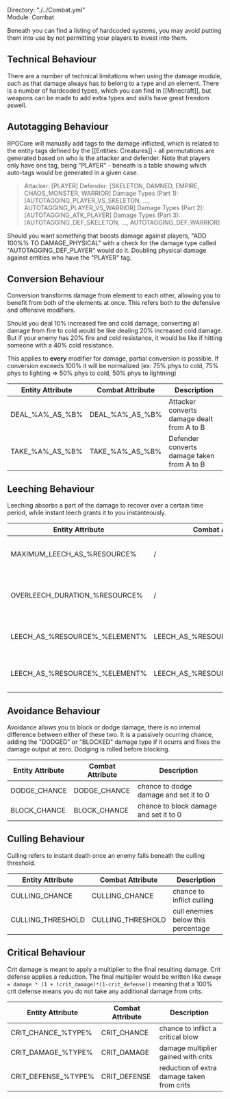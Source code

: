 Directory: "./../Combat.yml"  
Module: Combat

Beneath you can find a listing of hardcoded systems, you may avoid putting them into use by not permitting your players to invest into them.

## Technical Behaviour

There are a number of technical limitations when using the damage module, such as that damage always has to belong to a type and an element. There is a number of hardcoded types, which you can find in [[Minecraft]], but weapons can be made to add extra types and skills have great freedom aswell.

## Autotagging Behaviour

RPGCore will manually add tags to the damage inflicted, which is related to the entity tags defined by the [[Entities: Creatures]] - all permutations are generated based on who is the attacker and defender. Note that players only have one tag, being "PLAYER" - beneath is a table showing which auto-tags would be generated in a given case.

> Attacker: [PLAYER]
> Defender: [SKELETON, DAMNED, EMPIRE, CHAOS_MONSTER, WARRIOR]
> Damage Types (Part 1): [AUTOTAGGING_PLAYER_VS_SKELETON, ..., AUTOTAGGING_PLAYER_VS_WARRIOR]
> Damage Types (Part 2): [AUTOTAGGING_ATK_PLAYER]
> Damage Types (Part 3): [AUTOTAGGING_DEF_SKELETON, ..., AUTOTAGGING_DEF_WARRIOR]

Should you want something that boosts damage against players, "ADD 100%% TO DAMAGE_PHYSICAL" with a check for the damage type called "AUTOTAGGING_DEF_PLAYER" would do it. Doubling physical damage against entities who have the "PLAYER" tag.

## Conversion Behaviour

Conversion transforms damage from element to each other, allowing you to benefit from both of the elements at once. This refers both to the defensive and offensive modifiers. 

Should you deal 10% increased fire and cold damage, converting all damage from fire to cold would be like dealing 20% increased cold damage. But if your enemy has 20% fire and cold resistance, it would be like if hitting someone with a 40% cold resistance. 

This applies to **every** modifier for damage, partial conversion is possible. If conversion exceeds 100% it will be normalized (ex: 75% phys to cold, 75% phys to lighting => 50% phys to cold, 50% phys to lightning)

| Entity Attribute | Combat Attribute | Description |
|-|-|-|
| DEAL\_%A%\_AS\_%B% | DEAL\_%A%\_AS\_%B% | Attacker converts damage dealt from A to B |
| TAKE\_%A%\_AS\_%B% | TAKE\_%A%\_AS\_%B% | Defender converts damage taken from A to B |

## Leeching Behaviour

Leeching absorbs a part of the damage to recover over a certain time period, while instant leech grants it to you instanteously. 

| Entity Attribute | Combat Attribute | Description |
|-|-|-|
| MAXIMUM\_LEECH_AS\_%RESOURCE% | / | Maximum percentage per second recovered |
| OVERLEECH\_DURATION\_%RESOURCE% | / | Ticks to keep leeching while on full resource |
| LEECH\_AS\_%RESOURCE%\_%ELEMENT% | LEECH\_AS\_%RESOURCE%\_%ELEMENT% | Fraction of damage leeched over time |
| LEECH\_AS\_%RESOURCE%\_%ELEMENT% | LEECH\_AS\_%RESOURCE%\_%ELEMENT% | Fraction of damage leeched instantly |

## Avoidance Behaviour

Avoidance allows you to block or dodge damage, there is no internal difference between either of these two. It is a passively ocurring chance, adding the "DODGED" or "BLOCKED" damage type if it ocurrs and fixes the damage output at zero. Dodging is rolled before blocking.

| Entity Attribute | Combat Attribute | Description |
|-|-|-|
| DODGE\_CHANCE | DODGE\_CHANCE | chance to dodge damage and set it to 0 |
| BLOCK\_CHANCE | BLOCK\_CHANCE | chance to block damage and set it to 0 |

## Culling Behaviour

Culling refers to instant death once an enemy falls beneath the culling threshold.

| Entity Attribute | Combat Attribute | Description |
|-|-|-|
| CULLING\_CHANCE | CULLING\_CHANCE | chance to inflict culling |
| CULLING\_THRESHOLD | CULLING\_THRESHOLD | cull enemies below this percentage |

## Critical Behaviour

Crit damage is meant to apply a multiplier to the final resulting damage. Crit defense applies a reduction. The final multiplier would be written like `damage = damage * (1 + (crit_damage)*(1-crit_defense))` meaning that a 100% crit defense means you do not take any additional damage from crits.

| Entity Attribute | Combat Attribute | Description |
|-|-|-|
| CRIT\_CHANCE\_%TYPE% | CRIT\_CHANCE | chance to inflict a critical blow |
| CRIT\_DAMAGE\_%TYPE% | CRIT\_DAMAGE | damage multiplier gained with crits |
| CRIT\_DEFENSE\_%TYPE% | CRIT\_DEFENSE | reduction of extra damage taken from crits |